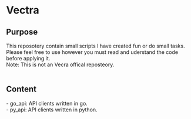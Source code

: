 # Vectra
<h2>Purpose</h2>
This reposotery contain small scripts I have created fun or do small tasks. Please feel free to use however you  must read and uderstand the code before applying it.<br />
Note: This is not an Vecra offical reposteory.<br />

<br />
<h2>Content</h2>
- go_api: API clients written in go.<br />
- py_api: API clients written in python.<br />

